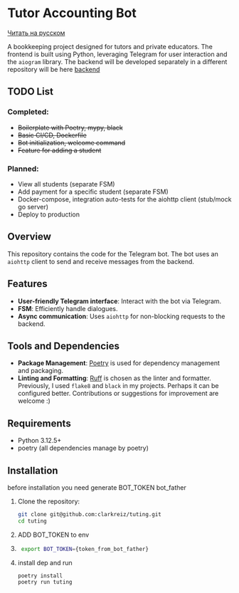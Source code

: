 # Tutor Accounting Bot

[Читать на русском](README.ru.md)

A bookkeeping project designed for tutors and private educators. The frontend is built using Python, leveraging Telegram for user interaction and the `aiogram` library. The backend will be developed separately in a different repository will be here [backend](https://github.com/clarkreiz/tuting_backend/tree/main)

## TODO List

### Completed:
- ~~Boilerplate with Poetry, mypy, black~~
- ~~Basic CI/CD, Dockerfile~~
- ~~Bot initialization, welcome command~~
- ~~Feature for adding a student~~

### Planned:
- View all students (separate FSM)
- Add payment for a specific student (separate FSM)
- Docker-compose, integration auto-tests for the aiohttp client (stub/mock go server)
- Deploy to production

## Overview

This repository contains the code for the Telegram bot. The bot uses an `aiohttp` client to send and receive messages from the backend.

## Features

- **User-friendly Telegram interface**: Interact with the bot via Telegram.
- **FSM**: Efficiently handle dialogues.
- **Async communication**: Uses `aiohttp` for non-blocking requests to the backend.

## Tools and Dependencies

- **Package Management**: [Poetry](https://python-poetry.org/) is used for dependency management and packaging.
- **Linting and Formatting**: [Ruff](https://github.com/charliermarsh/ruff) is chosen as the linter and formatter. Previously, I used `flake8` and `black` in my projects. Perhaps it can be configured better. Contributions or suggestions for improvement are welcome :)

## Requirements

- Python 3.12.5+
- poetry (all dependencies manage by poetry)

## Installation
before installation you need generate BOT_TOKEN bot_father

1. Clone the repository:

   ```bash
   git clone git@github.com:clarkreiz/tuting.git
   cd tuting

2. ADD BOT_TOKEN to env
3. ```bash
    export BOT_TOKEN={token_from_bot_father}

4. install dep and run
   ```bash
   poetry install
   poetry run tuting

   
